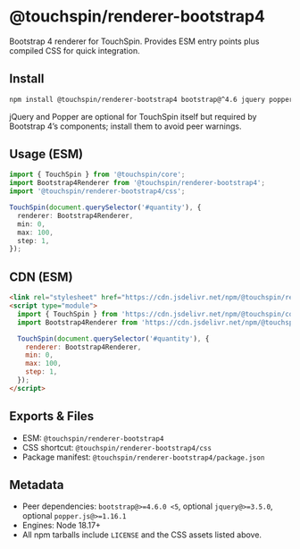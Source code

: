 # @touchspin/renderer-bootstrap4

Bootstrap 4 renderer for TouchSpin. Provides ESM entry points plus compiled CSS for quick integration.

## Install

```bash
npm install @touchspin/renderer-bootstrap4 bootstrap@^4.6 jquery popper.js @touchspin/core
```

jQuery and Popper are optional for TouchSpin itself but required by Bootstrap 4’s components; install them to avoid peer warnings.

## Usage (ESM)

```ts
import { TouchSpin } from '@touchspin/core';
import Bootstrap4Renderer from '@touchspin/renderer-bootstrap4';
import '@touchspin/renderer-bootstrap4/css';

TouchSpin(document.querySelector('#quantity'), {
  renderer: Bootstrap4Renderer,
  min: 0,
  max: 100,
  step: 1,
});
```

## CDN (ESM)

```html
<link rel="stylesheet" href="https://cdn.jsdelivr.net/npm/@touchspin/renderer-bootstrap4@5/dist/touchspin-bootstrap4.css">
<script type="module">
  import { TouchSpin } from 'https://cdn.jsdelivr.net/npm/@touchspin/core@5/dist/index.js';
  import Bootstrap4Renderer from 'https://cdn.jsdelivr.net/npm/@touchspin/renderer-bootstrap4@5/dist/index.js';

  TouchSpin(document.querySelector('#quantity'), {
    renderer: Bootstrap4Renderer,
    min: 0,
    max: 100,
    step: 1,
  });
</script>
```

## Exports & Files

- ESM: `@touchspin/renderer-bootstrap4`
- CSS shortcut: `@touchspin/renderer-bootstrap4/css`
- Package manifest: `@touchspin/renderer-bootstrap4/package.json`

## Metadata

- Peer dependencies: `bootstrap@>=4.6.0 <5`, optional `jquery@>=3.5.0`, optional `popper.js@>=1.16.1`
- Engines: Node 18.17+
- All npm tarballs include `LICENSE` and the CSS assets listed above.
